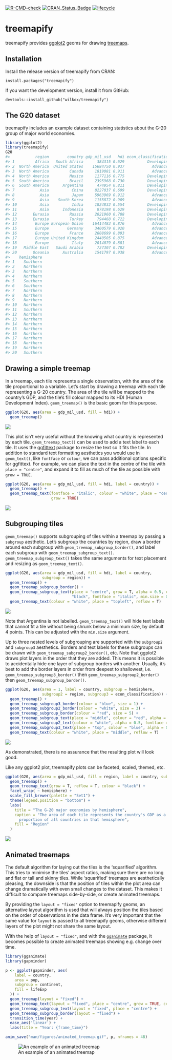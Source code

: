 
<!-- badges: start -->

[![R-CMD-check](https://github.com/wilkox/treemapify/workflows/R-CMD-check/badge.svg)](https://github.com/wilkox/treemapify/actions)
[![CRAN_Status_Badge](http://www.r-pkg.org/badges/version/treemapify)](https://cran.r-project.org/package=treemapify)
[![lifecycle](https://img.shields.io/badge/lifecycle-stable-brightgreen.svg)](https://lifecycle.r-lib.org/articles/stages.html#stable)

# treemapify

treemapify provides [ggplot2](https://ggplot2.tidyverse.org) geoms for
drawing [treemaps](https://en.wikipedia.org/wiki/Treemap).

## Installation

Install the release version of treemapify from CRAN:

`install.packages("treemapify")`

If you want the development version, install it from GitHub:

`devtools::install_github("wilkox/treemapify")`

## The G20 dataset

treemapify includes an example dataset containing statistics about the
G-20 group of major world economies.

``` r
library(ggplot2)
library(treemapify)
G20
#>           region        country gdp_mil_usd   hdi econ_classification
#> 1         Africa   South Africa      384315 0.629          Developing
#> 2  North America  United States    15684750 0.937            Advanced
#> 3  North America         Canada     1819081 0.911            Advanced
#> 4  North America         Mexico     1177116 0.775          Developing
#> 5  South America         Brazil     2395968 0.730          Developing
#> 6  South America      Argentina      474954 0.811          Developing
#> 7           Asia          China     8227037 0.699          Developing
#> 8           Asia          Japan     5963969 0.912            Advanced
#> 9           Asia    South Korea     1155872 0.909            Advanced
#> 10          Asia          India     1824832 0.554          Developing
#> 11          Asia      Indonesia      878198 0.629          Developing
#> 12       Eurasia         Russia     2021960 0.788          Developing
#> 13       Eurasia         Turkey      794468 0.722          Developing
#> 14        Europe European Union    16414483 0.876            Advanced
#> 15        Europe        Germany     3400579 0.920            Advanced
#> 16        Europe         France     2608699 0.893            Advanced
#> 17        Europe United Kingdom     2440505 0.875            Advanced
#> 18        Europe          Italy     2014079 0.881            Advanced
#> 19   Middle East   Saudi Arabia      727307 0.782          Developing
#> 20       Oceania      Australia     1541797 0.938            Advanced
#>    hemisphere
#> 1    Southern
#> 2    Northern
#> 3    Northern
#> 4    Northern
#> 5    Southern
#> 6    Southern
#> 7    Northern
#> 8    Northern
#> 9    Northern
#> 10   Northern
#> 11   Southern
#> 12   Northern
#> 13   Northern
#> 14   Northern
#> 15   Northern
#> 16   Northern
#> 17   Northern
#> 18   Northern
#> 19   Northern
#> 20   Southern
```

## Drawing a simple treemap

In a treemap, each tile represents a single observation, with the area
of the tile proportional to a variable. Let’s start by drawing a treemap
with each tile representing a G-20 country. The area of the tile will be
mapped to the country’s GDP, and the tile’s fill colour mapped to its
HDI (Human Development Index). `geom_treemap()` is the basic geom for
this purpose.

``` r
ggplot(G20, aes(area = gdp_mil_usd, fill = hdi)) +
  geom_treemap()
```

![](man/figures/README-basic_treemap-1.png)<!-- -->

This plot isn’t very useful without the knowing what country is
represented by each tile. `geom_treemap_text()` can be used to add a
text label to each tile. It uses the
[ggfittext](https://github.com/wilkox/ggfittext) package to resize the
text so it fits the tile. In addition to standard text formatting
aesthetics you would use in `geom_text()`, like `fontface` or `colour`,
we can pass additional options specific for ggfittext. For example, we
can place the text in the centre of the tile with `place = "centre"`,
and expand it to fill as much of the tile as possible with
`grow = TRUE`.

``` r
ggplot(G20, aes(area = gdp_mil_usd, fill = hdi, label = country)) +
  geom_treemap() +
  geom_treemap_text(fontface = "italic", colour = "white", place = "centre",
                    grow = TRUE)
```

![](man/figures/README-geom_treemap_text-1.png)<!-- -->

## Subgrouping tiles

`geom_treemap()` supports subgrouping of tiles within a treemap by
passing a `subgroup` aesthetic. Let’s subgroup the countries by region,
draw a border around each subgroup with
`geom_treemap_subgroup_border()`, and label each subgroup with
`geom_treemap_subgroup_text()`. `geom_treemap_subgroup_text()` takes the
same arguments for text placement and resizing as `geom_treemap_text()`.

``` r
ggplot(G20, aes(area = gdp_mil_usd, fill = hdi, label = country,
                subgroup = region)) +
  geom_treemap() +
  geom_treemap_subgroup_border() +
  geom_treemap_subgroup_text(place = "centre", grow = T, alpha = 0.5, colour =
                             "black", fontface = "italic", min.size = 0) +
  geom_treemap_text(colour = "white", place = "topleft", reflow = T)
```

![](man/figures/README-subgrouped_treemap-1.png)<!-- -->

Note that Argentina is not labelled. `geom_treemap_text()` will hide
text labels that cannot fit a tile without being shrunk below a minimum
size, by default 4 points. This can be adjusted with the `min.size`
argument.

Up to three nested levels of subgrouping are supported with the
`subgroup2` and `subgroup3` aesthetics. Borders and text labels for
these subgroups can be drawn with `geom_treemap_subgroup2_border()`,
etc. Note that ggplot2 draws plot layers in the order that they are
added. This means it is possible to accidentally hide one layer of
subgroup borders with another. Usually, it’s best to add the border
layers in order from deepest to shallowest, i.e.
`geom_treemap_subgroup3_border()` then `geom_treemap_subgroup2_border()`
then `geom_treemap_subgroup_border()`.

``` r
ggplot(G20, aes(area = 1, label = country, subgroup = hemisphere,
                subgroup2 = region, subgroup3 = econ_classification)) +
  geom_treemap() +
  geom_treemap_subgroup3_border(colour = "blue", size = 1) +
  geom_treemap_subgroup2_border(colour = "white", size = 3) +
  geom_treemap_subgroup_border(colour = "red", size = 5) +
  geom_treemap_subgroup_text(place = "middle", colour = "red", alpha = 0.5, grow = T) +
  geom_treemap_subgroup2_text(colour = "white", alpha = 0.5, fontface = "italic") +
  geom_treemap_subgroup3_text(place = "top", colour = "blue", alpha = 0.5) +
  geom_treemap_text(colour = "white", place = "middle", reflow = T)
```

![](man/figures/README-multiple_subgrouped_treemap-1.png)<!-- -->

As demonstrated, there is no assurance that the resulting plot will look
good.

Like any ggplot2 plot, treemapify plots can be faceted, scaled, themed,
etc.

``` r
ggplot(G20, aes(area = gdp_mil_usd, fill = region, label = country, subgroup = region)) +
  geom_treemap() +
  geom_treemap_text(grow = T, reflow = T, colour = "black") +
  facet_wrap( ~ hemisphere) +
  scale_fill_brewer(palette = "Set1") +
  theme(legend.position = "bottom") +
  labs(
    title = "The G-20 major economies by hemisphere",
    caption = "The area of each tile represents the country's GDP as a
      proportion of all countries in that hemisphere",
    fill = "Region"
  )
```

![](man/figures/README-complex_treemap-1.png)<!-- -->

## Animated treemaps

The default algorithm for laying out the tiles is the ‘squarified’
algorithm. This tries to minimise the tiles’ aspect ratios, making sure
there are no long and flat or tall and skinny tiles. While ‘squarified’
treemaps are aesthetically pleasing, the downside is that the position
of tiles within the plot area can change dramatically with even small
changes to the dataset. This makes it difficult to compare treemaps
side-by-side, or create animated treemaps.

By providing the `layout = "fixed"` option to treemapify geoms, an
alternative layout algorithm is used that will always position the tiles
based on the order of observations in the data frame. It’s very
important that the same value for `layout` is passed to all treemapify
geoms, otherwise different layers of the plot might not share the same
layout.

With the help of `layout = "fixed"`, and with the
[`gganimate`](https://github.com/thomasp85/gganimate) package, it
becomes possible to create animated treemaps showing e.g. change over
time.

``` r
library(gganimate)
library(gapminder)

p <- ggplot(gapminder, aes(
    label = country,
    area = pop,
    subgroup = continent,
    fill = lifeExp
  )) +
  geom_treemap(layout = "fixed") +
  geom_treemap_text(layout = "fixed", place = "centre", grow = TRUE, colour = "white") +
  geom_treemap_subgroup_text(layout = "fixed", place = "centre") +
  geom_treemap_subgroup_border(layout = "fixed") +
  transition_time(year) +
  ease_aes('linear') +
  labs(title = "Year: {frame_time}")

anim_save("man/figures/animated_treemap.gif", p, nframes = 48)
```

<figure>
<img src="man/figures/animated_treemap.gif"
alt="An example of an animated treemap" />
<figcaption aria-hidden="true">An example of an animated
treemap</figcaption>
</figure>
